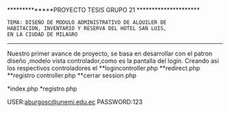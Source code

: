 
**************PROYECTO TESIS GRUPO 21 *********************

    TEMA: DISEÑO DE MODULO ADMINISTRATIVO DE ALQUILER DE 
    HABITACION, INVENTARIO Y RESERVA DEL HOTEL SAN LUIS, 
    EN LA CIUDAD DE MILAGRO

************************************************************
Nuestro primer avance de proyecto, se basa en desarrollar
con el patron diseño ,modelo vista controlador,como es 
la pantalla del login.
Creando asi los respectivos controladores el 
**logincontroller.php
**redirect.php
**registro controller.php
**cerrar session.php

*index.php
*registro.php

USER:aburgosc@unemi.edu.ec
PASSWORD:123
 









